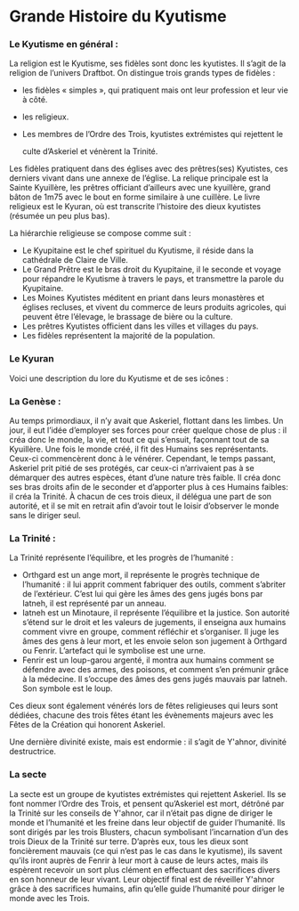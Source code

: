 # Grande Histoire du Kyutisme

### Le Kyutisme en général :

La religion est le Kyutisme, ses fidèles sont donc les kyutistes. Il s’agit de la religion de l’univers Draftbot. On distingue trois grands types de fidèles :

* les fidèles « simples », qui pratiquent mais ont leur profession et leur vie à côté.
* les religieux.
* Les membres de l’Ordre des Trois, kyutistes extrémistes qui rejettent le

  culte d’Askeriel et vénèrent la Trinité.

Les fidèles pratiquent dans des églises avec des prêtres\(ses\) Kyutistes, ces derniers vivant dans une annexe de l’église. La relique principale est la Sainte Kyuillère, les prêtres officiant d’ailleurs avec une kyuillère, grand bâton de 1m75 avec le bout en forme similaire à une cuillère. Le livre religieux est le Kyuran, où est transcrite l’histoire des dieux kyutistes \(résumée un peu plus bas\).

La hiérarchie religieuse se compose comme suit :

* Le Kyupitaine est le chef spirituel du Kyutisme, il réside dans la cathédrale de Claire de Ville.
* Le Grand Prêtre est le bras droit du Kyupitaine, il le seconde et voyage pour répandre le Kyutisme à travers le pays, et transmettre la parole du Kyupitaine.
* Les Moines Kyutistes méditent en priant dans leurs monastères et églises recluses, et vivent du commerce de leurs produits agricoles, qui peuvent être l’élevage, le brassage de bière ou la culture.
* Les prêtres Kyutistes officient dans les villes et villages du pays.
* Les fidèles représentent la majorité de la population.

### Le Kyuran

Voici une description du lore du Kyutisme et de ses icônes : 

### La Genèse :

Au temps primordiaux, il n’y avait que Askeriel, flottant dans les limbes. Un jour, il eut l’idée d’employer ses forces pour créer quelque chose de plus : il créa donc le monde, la vie, et tout ce qui s’ensuit, façonnant tout de sa Kyuillère. Une fois le monde créé, il fit des Humains ses représentants. Ceux-ci commencèrent donc à le vénérer. Cependant, le temps passant, Askeriel prit pitié de ses protégés, car ceux-ci n’arrivaient pas à se démarquer des autres espèces, étant d’une nature très faible. Il créa donc ses bras droits afin de le seconder et d’apporter plus à ces Humains faibles: il créa la Trinité. À chacun de ces trois dieux, il délégua une part de son autorité, et il se mit en retrait afin d’avoir tout le loisir d’observer le monde sans le diriger seul.

### La Trinité :

 La Trinité représente l’équilibre, et les progrès de l’humanité :

* Orthgard est un ange mort, il représente le progrès technique de l’humanité : il lui apprit comment fabriquer des outils, comment s’abriter de l’extérieur. C’est lui qui gère les âmes des gens jugés bons par Iatneh, il est représenté par un anneau.
* Iatneh est un Minotaure, il représente l’équilibre et la justice. Son autorité s’étend sur le droit et les valeurs de jugements, il enseigna aux humains comment vivre en groupe, comment réfléchir et s’organiser. Il juge les âmes des gens à leur mort, et les envoie selon son jugement à Orthgard ou Fenrir. L’artefact qui le symbolise est une urne.
* Fenrir est un loup-garou argenté, il montra aux humains comment se défendre avec des armes, des poisons, et comment s’en prémunir grâce à la médecine. Il s’occupe des âmes des gens jugés mauvais par Iatneh. Son symbole est le loup.

Ces dieux sont également vénérés lors de fêtes religieuses qui leurs sont dédiées, chacune des trois fêtes étant les évènements majeurs avec les Fêtes de la Création qui honorent Askeriel.

Une dernière divinité existe, mais est endormie : il s’agit de Y'ahnor, divinité destructrice.

### La secte

La secte est un groupe de kyutistes extrémistes qui rejettent Askeriel. Ils se font nommer l’Ordre des Trois, et pensent qu’Askeriel est mort, détrôné par la Trinité sur les conseils de Y'ahnor, car il n’était pas digne de diriger le monde et l’humanité et les freine dans leur objectif de guider l’humanité. Ils sont dirigés par les trois Blusters, chacun symbolisant l’incarnation d’un des trois Dieux de la Trinité sur terre. D’après eux, tous les dieux sont foncièrement mauvais \(ce qui n’est pas le cas dans le kyutisme\), ils savent qu’ils iront auprès de Fenrir à leur mort à cause de leurs actes, mais ils espèrent recevoir un sort plus clément en effectuant des sacrifices divers en son honneur de leur vivant. Leur objectif final est de réveiller Y'ahnor grâce à des sacrifices humains, afin qu’elle guide l’humanité pour diriger le monde avec les Trois.

